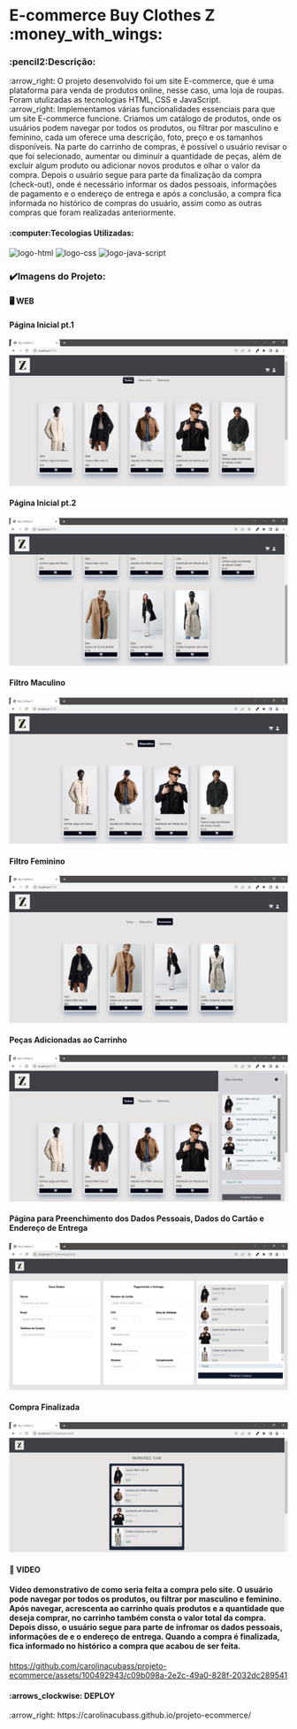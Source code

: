 <h1>E-commerce Buy Clothes Z :money_with_wings:</h1>
<h3>:pencil2:Descrição:</h3>
<p></p>
:arrow_right: O projeto desenvolvido foi um site E-commerce, que é uma plataforma para venda de produtos online, nesse caso, uma loja de roupas. Foram utulizadas as tecnologias HTML, CSS e JavaScript.
<br>
:arrow_right: Implementamos várias funcionalidades essenciais para que um site E-commerce funcione. Criamos um catálogo de produtos, onde os usuários podem navegar por todos os produtos, ou filtrar por masculino e feminino, cada um oferece uma descrição, foto, preço e os tamanhos disponíveis. Na parte do carrinho de compras, é possível o usuário revisar o que foi selecionado, aumentar ou diminuir a quantidade de peças, além de excluir algum produto ou adicionar novos produtos e olhar o valor da compra. Depois o usuário segue para parte da finalização da compra (check-out), onde é necessário informar os dados pessoais, informações de pagamento e o endereço de entrega e após a conclusão, a compra fica informada no histórico de compras do usuário, assim como as outras compras que foram realizadas anteriormente.

<h4>:computer:Tecologias Utilizadas:</h4>
<img src="https://img.shields.io/badge/HTML5-E34F26?style=for-the-badge&logo=html5&logoColor=white" alt="logo-html"/>
<img src="https://img.shields.io/badge/CSS3-1572B6?style=for-the-badge&logo=css3&logoColor=white" alt="logo-css"/>
<img src="https://img.shields.io/badge/JavaScript-323330?style=for-the-badge&logo=javascript&logoColor=F7DF1E" alt="logo-java-script"/>
<br>
<h3>✔️Imagens do Projeto:</h3>
<h4>🖥️ WEB</h4>
<h4>Página Inicial pt.1</h4>

<img src="https://github.com/carolinacubass/projeto-ecommerce/blob/main/assets/img%20projeto/imagem-projeto-1.png" alt="imagem-projeto-1"/>

<h4>Página Inicial pt.2</h4>

<img src="https://github.com/carolinacubass/projeto-ecommerce/blob/main/assets/img%20projeto/imagem-projeto-2.png" alt="imagem-projeto-2"/>

<h4>Filtro Maculino</h4>

<img src="https://github.com/carolinacubass/projeto-ecommerce/blob/main/assets/img%20projeto/imagem-projeto-3.png" alt="imagem-projeto-3"/>

<h4>Filtro Feminino</h4>

<img src="https://github.com/carolinacubass/projeto-ecommerce/blob/main/assets/img%20projeto/imagem-projeto-4.png" alt="imagem-projeto-4"/>

<h4>Peças Adicionadas ao Carrinho</h4>

<img src="https://github.com/carolinacubass/projeto-ecommerce/blob/main/assets/img%20projeto/imagem-projeto-5.png" alt="imagem-projeto-5"/>

<h4>Página para Preenchimento dos Dados Pessoais, Dados do Cartão e Endereço de Entrega</h4>

<img src="https://github.com/carolinacubass/projeto-ecommerce/blob/main/assets/img%20projeto/imagem-projeto-6.png" alt="imagem-projeto-6"/>

<h4>Compra Finalizada</h4>

<img src="https://github.com/carolinacubass/projeto-ecommerce/blob/main/assets/img%20projeto/imagem-projeto-7.png" alt="imagem-projeto-7"/>
<br>
<h4>🎥 VIDEO</h4>
<h4>Vídeo demonstrativo de como seria feita a compra pelo site. O usuário pode navegar por todos os produtos, ou filtrar por masculino e feminino. Após navegar, acrescenta ao carrinho quais produtos e a quantidade que deseja comprar, no carrinho também consta o valor total da compra. Depois disso, o usuário segue para parte de infromar os dados pessoais, informações de e o endereço de entrega. Quando a compra é finalizada, fica informado no histórico a compra que acabou de ser feita.</h4>

https://github.com/carolinacubass/projeto-ecommerce/assets/100492943/c09b098a-2e2c-49a0-828f-2032dc289541

<h4>:arrows_clockwise: DEPLOY</h4>
:arrow_right: https://carolinacubass.github.io/projeto-ecommerce/

